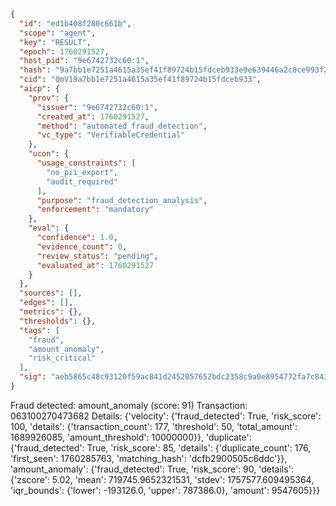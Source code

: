 ```json
{
  "id": "ed1b408f280c661b",
  "scope": "agent",
  "key": "RESULT",
  "epoch": 1760291527,
  "host_pid": "9e6742732c60:1",
  "hash": "9a7bb1e7251a4615a35ef41f89724b15fdceb933e9e639446a2c8ce993f2096f",
  "cid": "QmV19a7bb1e7251a4615a35ef41f89724b15fdceb933",
  "aicp": {
    "prov": {
      "issuer": "9e6742732c60:1",
      "created_at": 1760291527,
      "method": "automated_fraud_detection",
      "vc_type": "VerifiableCredential"
    },
    "ucon": {
      "usage_constraints": [
        "no_pii_export",
        "audit_required"
      ],
      "purpose": "fraud_detection_analysis",
      "enforcement": "mandatory"
    },
    "eval": {
      "confidence": 1.0,
      "evidence_count": 0,
      "review_status": "pending",
      "evaluated_at": 1760291527
    }
  },
  "sources": [],
  "edges": [],
  "metrics": {},
  "thresholds": {},
  "tags": [
    "fraud",
    "amount_anomaly",
    "risk_critical"
  ],
  "sig": "aeb5865c48c93120f59ac841d2452057652bdc2358c9a0e8954772fa7c843099"
}
```

Fraud detected: amount_anomaly (score: 91)
Transaction: 063100270473682
Details: {'velocity': {'fraud_detected': True, 'risk_score': 100, 'details': {'transaction_count': 177, 'threshold': 50, 'total_amount': 1689926085, 'amount_threshold': 10000000}}, 'duplicate': {'fraud_detected': True, 'risk_score': 85, 'details': {'duplicate_count': 176, 'first_seen': 1760285763, 'matching_hash': 'dcfb2900505c6ddc'}}, 'amount_anomaly': {'fraud_detected': True, 'risk_score': 90, 'details': {'zscore': 5.02, 'mean': 719745.9652321531, 'stdev': 1757577.609495364, 'iqr_bounds': {'lower': -193126.0, 'upper': 787386.0}, 'amount': 9547605}}}